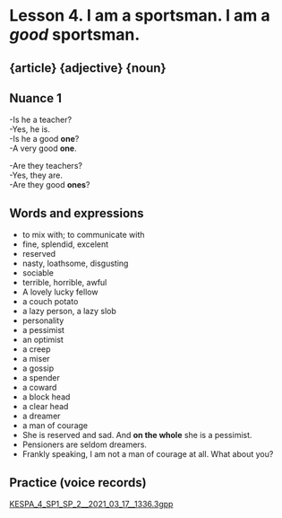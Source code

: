 # Lesson 4. I am a sportsman. I am a _good_ sportsman.

## {article} **{adjective}** {noun}

## Nuance 1
-Is he a teacher?  
-Yes, he is.  
-Is he a good **one**?  
-A very good **one**.  

-Are they teachers?  
-Yes, they are.  
-Are they good **ones**?   

## Words and expressions

* to mix with; to communicate with
* fine, splendid, excelent
* reserved
* nasty, loathsome, disgusting
* sociable
* terrible, horrible, awful
* A lovely lucky fellow
* a couch potato
* a lazy person, a lazy slob
* personality
* a pessimist
* an optimist
* a creep
* a miser
* a gossip
* a spender
* a coward
* a block head
* a clear head
* a dreamer 
* a man of courage
* She is reserved and sad. And **on the whole** she is a pessimist.
* Pensioners are seldom dreamers.
* Frankly speaking, I am not a man of courage at all. What about you?


## Practice (voice records)

[KESPA_4_SP1_SP_2__2021_03_17__1336.3gpp](https://mega.nz/file/R5dwVLKQ#hcTrGmZyobn0LxoGw-amTfuGr7PcXUNm_MiTNu1gG_4)
